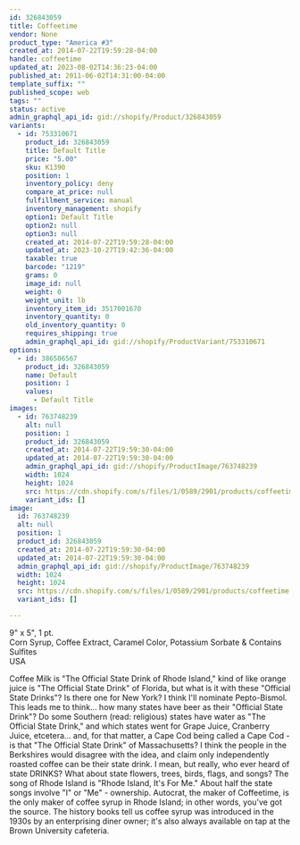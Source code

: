 ```yaml
---
id: 326843059
title: Coffeetime
vendor: None
product_type: "America #3"
created_at: 2014-07-22T19:59:28-04:00
handle: coffeetime
updated_at: 2023-08-02T14:36:23-04:00
published_at: 2011-06-02T14:31:00-04:00
template_suffix: ""
published_scope: web
tags: ""
status: active
admin_graphql_api_id: gid://shopify/Product/326843059
variants:
  - id: 753310671
    product_id: 326843059
    title: Default Title
    price: "5.00"
    sku: K1390
    position: 1
    inventory_policy: deny
    compare_at_price: null
    fulfillment_service: manual
    inventory_management: shopify
    option1: Default Title
    option2: null
    option3: null
    created_at: 2014-07-22T19:59:28-04:00
    updated_at: 2023-10-27T19:42:36-04:00
    taxable: true
    barcode: "1219"
    grams: 0
    image_id: null
    weight: 0
    weight_unit: lb
    inventory_item_id: 3517001670
    inventory_quantity: 0
    old_inventory_quantity: 0
    requires_shipping: true
    admin_graphql_api_id: gid://shopify/ProductVariant/753310671
options:
  - id: 386506567
    product_id: 326843059
    name: Default
    position: 1
    values:
      - Default Title
images:
  - id: 763748239
    alt: null
    position: 1
    product_id: 326843059
    created_at: 2014-07-22T19:59:30-04:00
    updated_at: 2014-07-22T19:59:30-04:00
    admin_graphql_api_id: gid://shopify/ProductImage/763748239
    width: 1024
    height: 1024
    src: https://cdn.shopify.com/s/files/1/0589/2901/products/coffeetime.jpeg?v=1406073570
    variant_ids: []
image:
  id: 763748239
  alt: null
  position: 1
  product_id: 326843059
  created_at: 2014-07-22T19:59:30-04:00
  updated_at: 2014-07-22T19:59:30-04:00
  admin_graphql_api_id: gid://shopify/ProductImage/763748239
  width: 1024
  height: 1024
  src: https://cdn.shopify.com/s/files/1/0589/2901/products/coffeetime.jpeg?v=1406073570
  variant_ids: []

---
```


9" x 5", 1 pt.  
Corn Syrup, Coffee Extract, Caramel Color, Potassium Sorbate & Contains Sulfites  
USA

Coffee Milk is "The Official State Drink of Rhode Island," kind of like orange juice is "The Official State Drink" of Florida, but what is it with these "Official State Drinks"? Is there one for New York? I think I'll nominate Pepto-Bismol. This leads me to think... how many states have beer as their "Official State Drink"? Do some Southern (read: religious) states have water as "The Official State Drink," and which states went for Grape Juice, Cranberry Juice, etcetera... and, for that matter, a Cape Cod being called a Cape Cod - is that "The Official State Drink" of Massachusetts? I think the people in the Berkshires would disagree with the idea, and claim only independently roasted coffee can be their state drink. I mean, but really, who ever heard of state DRINKS? What about state flowers, trees, birds, flags, and songs? The song of Rhode Island is "Rhode Island, It's For Me." About half the state songs involve "I" or "Me" - ownership. Autocrat, the maker of Coffeetime, is the only maker of coffee syrup in Rhode Island; in other words, you've got the source. The history books tell us coffee syrup was introduced in the 1930s by an enterprising diner owner; it's also always available on tap at the Brown University cafeteria.